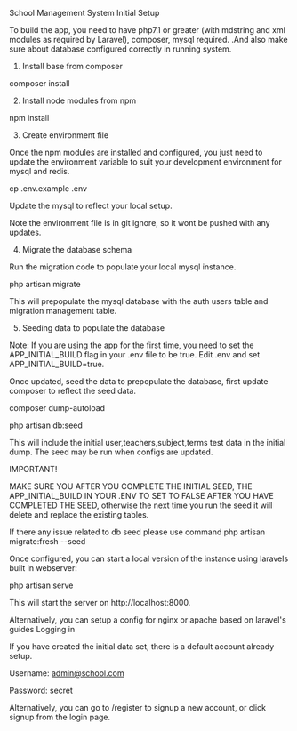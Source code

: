 School Management System
Initial Setup

To build the app, you need to have php7.1 or greater (with mdstring and xml modules as required by Laravel), composer, mysql required.
.And also make sure about database configured correctly in running system.

1. Install base from composer

composer install

2. Install node modules from npm

npm install

3. Create environment file

Once the npm modules are installed and configured, you just need to update the environment variable to suit your development environment for mysql and redis.

cp .env.example .env

Update the mysql to reflect your local setup.

Note the environment file is in git ignore, so it wont be pushed with any updates.

4. Migrate the database schema

Run the migration code to populate your local mysql instance.

php artisan migrate

This will prepopulate the mysql database with the auth users table and migration management table.

5. Seeding data to populate the database

Note: If you are using the app for the first time, you need to set the APP_INITIAL_BUILD flag in your .env file to be true. Edit .env and set APP_INITIAL_BUILD=true.

Once updated, seed the data to prepopulate the database, first update composer to reflect the seed data.

composer dump-autoload

php artisan db:seed

This will include the initial user,teachers,subject,terms test data in the initial dump.
The seed may be run when configs are updated.

IMPORTANT!

MAKE SURE YOU AFTER YOU COMPLETE THE INITIAL SEED, THE APP_INITIAL_BUILD IN YOUR .ENV TO SET TO FALSE AFTER YOU HAVE COMPLETED THE SEED, otherwise the next time you run the seed it will delete and replace the existing tables.

If there any issue related to db seed please use command php artisan migrate:fresh --seed

Once configured, you can start a local version of the instance using laravels built in webserver:

php artisan serve

This will start the server on http://localhost:8000.

Alternatively, you can setup a config for nginx or apache based on laravel's guides
Logging in

If you have created the initial data set, there is a default account already setup.

Username: admin@school.com

Password: secret

Alternatively, you can go to /register to signup a new account, or click signup from the login page.
